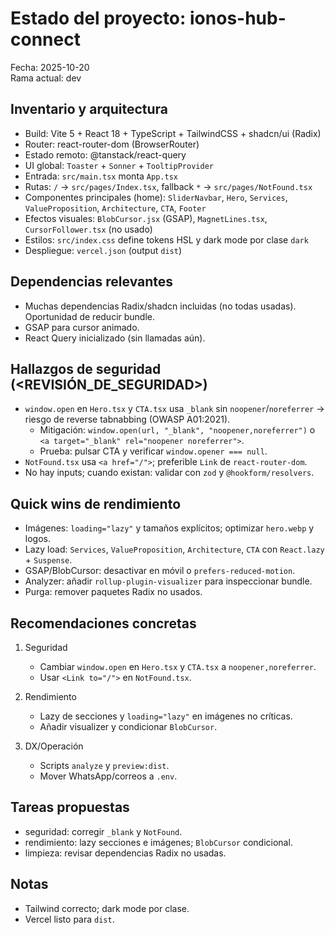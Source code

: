 # Estado del proyecto: ionos-hub-connect

Fecha: 2025-10-20  
Rama actual: dev

## Inventario y arquitectura
- Build: Vite 5 + React 18 + TypeScript + TailwindCSS + shadcn/ui (Radix)
- Router: react-router-dom (BrowserRouter)
- Estado remoto: @tanstack/react-query
- UI global: `Toaster` + `Sonner` + `TooltipProvider`
- Entrada: `src/main.tsx` monta `App.tsx`
- Rutas: `/` → `src/pages/Index.tsx`, fallback `*` → `src/pages/NotFound.tsx`
- Componentes principales (home): `SliderNavbar`, `Hero`, `Services`, `ValueProposition`, `Architecture`, `CTA`, `Footer`
- Efectos visuales: `BlobCursor.jsx` (GSAP), `MagnetLines.tsx`, `CursorFollower.tsx` (no usado)
- Estilos: `src/index.css` define tokens HSL y dark mode por clase `dark`
- Despliegue: `vercel.json` (output `dist`)

## Dependencias relevantes
- Muchas dependencias Radix/shadcn incluidas (no todas usadas). Oportunidad de reducir bundle.
- GSAP para cursor animado.
- React Query inicializado (sin llamadas aún).

## Hallazgos de seguridad (<REVISIÓN_DE_SEGURIDAD>)
- `window.open` en `Hero.tsx` y `CTA.tsx` usa `_blank` sin `noopener`/`noreferrer` → riesgo de reverse tabnabbing (OWASP A01:2021).
  - Mitigación: `window.open(url, "_blank", "noopener,noreferrer")` o `<a target="_blank" rel="noopener noreferrer">`.
  - Prueba: pulsar CTA y verificar `window.opener === null`.
- `NotFound.tsx` usa `<a href="/">`; preferible `Link` de `react-router-dom`.
- No hay inputs; cuando existan: validar con `zod` y `@hookform/resolvers`.

## Quick wins de rendimiento
- Imágenes: `loading="lazy"` y tamaños explícitos; optimizar `hero.webp` y logos.
- Lazy load: `Services`, `ValueProposition`, `Architecture`, `CTA` con `React.lazy` + `Suspense`.
- GSAP/BlobCursor: desactivar en móvil o `prefers-reduced-motion`.
- Analyzer: añadir `rollup-plugin-visualizer` para inspeccionar bundle.
- Purga: remover paquetes Radix no usados.

## Recomendaciones concretas
1) Seguridad
   - Cambiar `window.open` en `Hero.tsx` y `CTA.tsx` a `noopener,noreferrer`.
   - Usar `<Link to="/">` en `NotFound.tsx`.

2) Rendimiento
   - Lazy de secciones y `loading="lazy"` en imágenes no críticas.
   - Añadir visualizer y condicionar `BlobCursor`.

3) DX/Operación
   - Scripts `analyze` y `preview:dist`.
   - Mover WhatsApp/correos a `.env`.

## Tareas propuestas
- seguridad: corregir `_blank` y `NotFound`.
- rendimiento: lazy secciones e imágenes; `BlobCursor` condicional.
- limpieza: revisar dependencias Radix no usadas.

## Notas
- Tailwind correcto; dark mode por clase.
- Vercel listo para `dist`.


